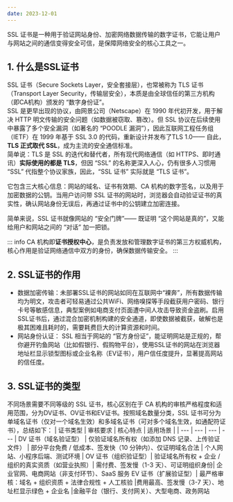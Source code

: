 ```yaml
---
date: 2023-12-01
---
```

SSL 证书是一种用于验证网站身份、加密网络数据传输的数字证书，它能让用户与网站之间的通信变得安全可信，是保障网络安全的核心工具之一。
## 1. 什么是SSL证书
SSL 证书（Secure Sockets Layer，安全套接层），也常被称为 TLS 证书（Transport Layer Security，传输层安全），本质是由全球信任的第三方机构（即CA机构）颁发的 “数字身份证”。  
SSL 是更早出现的协议，由网景公司（Netscape）在 1990 年代初开发，用于解决 HTTP 明文传输的安全问题（如数据被窃取、篡改）。但 SSL 协议在后续使用中暴露了多个安全漏洞（如著名的 “POODLE 漏洞”），因此互联网工程任务组（IETF）在 1999 年基于 SSL 3.0 的代码，重新设计并发布了TLS 1.0—— 自此，**TLS 正式取代 SSL**，成为主流的安全通信标准。  
简单说：TLS 是 SSL 的迭代和替代者，所有现代网络通信（如 HTTPS、即时通讯）**实际使用的都是 TLS**，但因 “SSL” 的名称更深入人心，仍有很多人习惯用 “SSL” 代指整个协议家族，因此，“SSL 证书” 实际就是 “TLS 证书”。  

它包含三大核心信息：网站的域名、证书有效期、CA 机构的数字签名，以及用于加密数据的公钥。当用户访问带 SSL 证书的网站时，浏览器会自动验证证书的真实性，确认网站身份无误后，再通过证书中的公钥建立加密连接。

简单来说，SSL 证书就像网站的 “安全门牌”—— 既证明 “这个网站是真的”，又能给用户和网站之间的 “对话” 加一把锁。

::: info
CA 机构即**证书授权中心**，是负责发放和管理数字证书的第三方权威机构，核心作用是验证网络通信中双方的身份，确保数据传输安全。
:::
## 2. SSL证书的作用
- 数据加密传输：未部署SSL证书的网站如同在互联网中“裸奔”，所有数据传输均为明文，攻击者可轻易通过公共WiFi、网络嗅探等手段截获用户密码、银行卡号等敏感信息，典型案例如电商支付页面遭中间人攻击导致资金盗刷。启用SSL证书后，通过混合加密机制构建的安全通道，即使数据被截获，破解也是极其困难且耗时的，需要耗费巨大的计算资源和时间。
- 网站身份认证： SSL 相当于网站的 “官方身份证”，能证明网站是正规的，帮你避开钓鱼网站（比如假银行、假购物平台），使用SSL证书的网站在浏览器地址栏显示锁型图标或企业名称（EV证书），用户信任度提升，显著提高网站的信任度。
## 3. SSL证书的类型
不同场景需要不同等级的 SSL 证书，核心区别在于 CA 机构的审核严格程度和适用范围，分为DV证书、OV证书和EV证书。按照域名数量分类，SSL 证书可分为单域名证书（仅对一个域名生效）和多域名证书（可对多个域名生效，如通配符证书），总结如下：
| 证书类型 | 审核要求 | 核心特点 | 适用场景 |
| --- | --- | --- | --- |
DV 证书（域名验证型） | 仅验证域名所有权（如添加 DNS 记录、上传验证文件） | 部分平台免费 / 低成本、签发快（10 分钟内）、仅证明域名合法 | 个人网站、小程序后端、测试环境 |
OV 证书（组织验证型）|	验证域名所有权 + 企业 / 组织的真实资质（如营业执照）|	需付费、签发慢（1-3 天）、可证明组织身份|	企业官网、电商网站（非支付环节）、SaaS 服务
EV 证书（扩展验证型）|	最严格审核：域名 + 组织资质 + 法律合规性 + 人工核验	|费用最高、签发慢（3-7 天）、地址栏显示绿色 + 企业名	|金融平台（银行、支付网关）、大型电商、政务网站


